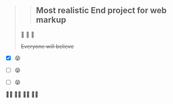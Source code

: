 
>> ## Most realistic End project for web markup
> 🙈 🙉	🙊
> 
> ~~Everyone will believe~~ 

- [x] :stuck_out_tongue_closed_eyes:
- [ ] :stuck_out_tongue_closed_eyes:
- [ ] :stuck_out_tongue_closed_eyes:



:woman_in_motorized_wheelchair: :man_in_motorized_wheelchair:
:man_in_manual_wheelchair: :woman_in_manual_wheelchair:
